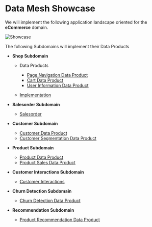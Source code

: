# Data Mesh Showcase

We will implement the following application landscape oriented for the **eCommerce** domain.

![Showcase](./../images/showcase-overview.png)

The following Subdomains will implement their Data Products

* **Shop Subdomain**

  * Data Products  
     * [Page Navigation Data Product](Shop_PageNavigationDP.md)     
     * [Cart Data Product](Shop_ShoppingCartDP.md)
     * [User Information Data Product](Shop_UserInformationDP.md)

  * [Implementation](Shop_Implementation.md)

* **Salesorder Subdomain**
	
  * [Salesorder](SalesOrder_OrderCompletedDP.md) 

* **Customer Subdomain**
    
  * [Customer Data Product](Customer_CustomerDP.md)
  * [Customer Segmentation Data Product](Customer_CustomerSegmentationDP.md)

* **Product Subdomain**
    
  * [Product Data Product](Product_ProductDP.md)
  * [Product Sales Data Product](Product_ProductSalesDP.md)

* **Customer Interactions Subdomain**  
  
  * [Customer Interactions](Customer_CustomerInteractionsDP.md)
  
* **Churn Detection Subdomain**  
  
  * [Churn Detection Data Product](Churn_ChurnDetectionDP.md)

* **Recommendation Subdomain**  
     
  * [Product Recommendation Data Product](Recommendation_ProductRecommendationDP.md)
